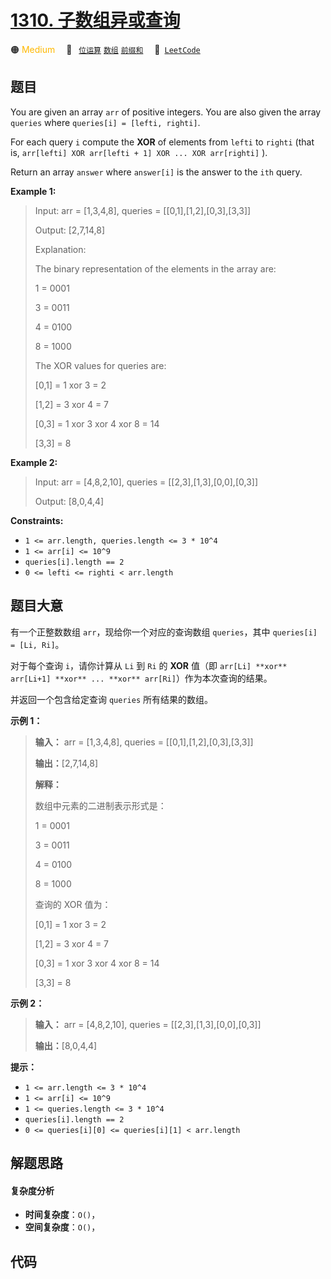 # [1310. 子数组异或查询](https://leetcode.com/problems/xor-queries-of-a-subarray)

🟠 <font color=#ffb800>Medium</font>&emsp; 🔖&ensp; [`位运算`](/outline/tag/bit-manipulation.md) [`数组`](/outline/tag/array.md) [`前缀和`](/outline/tag/prefix-sum.md)&emsp; 🔗&ensp;[`LeetCode`](https://leetcode.com/problems/xor-queries-of-a-subarray)

## 题目

You are given an array `arr` of positive integers. You are also given the
array `queries` where `queries[i] = [lefti, righti]`.

For each query `i` compute the **XOR** of elements from `lefti` to `righti`
(that is, `arr[lefti] XOR arr[lefti + 1] XOR ... XOR arr[righti]` ).

Return an array `answer` where `answer[i]` is the answer to the `ith` query.



**Example 1:**

> Input: arr = [1,3,4,8], queries = [[0,1],[1,2],[0,3],[3,3]]
> 
> Output: [2,7,14,8] 
> 
> Explanation: 
> 
> The binary representation of the elements in the array are:
> 
> 1 = 0001 
> 
> 3 = 0011 
> 
> 4 = 0100 
> 
> 8 = 1000 
> 
> The XOR values for queries are:
> 
> [0,1] = 1 xor 3 = 2 
> 
> [1,2] = 3 xor 4 = 7 
> 
> [0,3] = 1 xor 3 xor 4 xor 8 = 14 
> 
> [3,3] = 8

**Example 2:**

> Input: arr = [4,8,2,10], queries = [[2,3],[1,3],[0,0],[0,3]]
> 
> Output: [8,0,4,4]

**Constraints:**

  * `1 <= arr.length, queries.length <= 3 * 10^4`
  * `1 <= arr[i] <= 10^9`
  * `queries[i].length == 2`
  * `0 <= lefti <= righti < arr.length`


## 题目大意

有一个正整数数组 `arr`，现给你一个对应的查询数组 `queries`，其中 `queries[i] = [Li, Ri]`。

对于每个查询 `i`，请你计算从 `Li` 到 `Ri` 的 **XOR** 值（即 `arr[Li] **xor** arr[Li+1] **xor**
... **xor** arr[Ri]`）作为本次查询的结果。

并返回一个包含给定查询 `queries` 所有结果的数组。

**示例 1：**

> 
> 
> 
> 
> 
> **输入：** arr = [1,3,4,8], queries = [[0,1],[1,2],[0,3],[3,3]]
> 
> **输出：**[2,7,14,8] 
> 
> **解释：**
> 
> 数组中元素的二进制表示形式是：
> 
> 1 = 0001 
> 
> 3 = 0011 
> 
> 4 = 0100 
> 
> 8 = 1000 
> 
> 查询的 XOR 值为：
> 
> [0,1] = 1 xor 3 = 2 
> 
> [1,2] = 3 xor 4 = 7 
> 
> [0,3] = 1 xor 3 xor 4 xor 8 = 14 
> 
> [3,3] = 8
> 
> 

**示例 2：**

> 
> 
> 
> 
> 
> **输入：** arr = [4,8,2,10], queries = [[2,3],[1,3],[0,0],[0,3]]
> 
> **输出：**[8,0,4,4]
> 
> 

**提示：**

  * `1 <= arr.length <= 3 * 10^4`
  * `1 <= arr[i] <= 10^9`
  * `1 <= queries.length <= 3 * 10^4`
  * `queries[i].length == 2`
  * `0 <= queries[i][0] <= queries[i][1] < arr.length`


## 解题思路

#### 复杂度分析

- **时间复杂度**：`O()`，
- **空间复杂度**：`O()`，

## 代码

```javascript

```